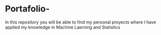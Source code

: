 # Portafolio-
In this repository you will be able to find my personal proyects where I have applied my knowledge in Machine Laerning and Statistics
